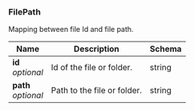 
<a name="filepath"></a>
### FilePath
Mapping between file Id and file path.


|Name|Description|Schema|
|---|---|---|
|**id**  <br>*optional*|Id of the file or folder.|string|
|**path**  <br>*optional*|Path to the file or folder.|string|



